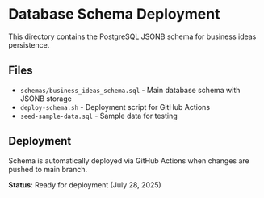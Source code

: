 # Database Schema Deployment

This directory contains the PostgreSQL JSONB schema for business ideas persistence.

## Files

- `schemas/business_ideas_schema.sql` - Main database schema with JSONB storage
- `deploy-schema.sh` - Deployment script for GitHub Actions
- `seed-sample-data.sql` - Sample data for testing

## Deployment

Schema is automatically deployed via GitHub Actions when changes are pushed to main branch.

**Status**: Ready for deployment (July 28, 2025)